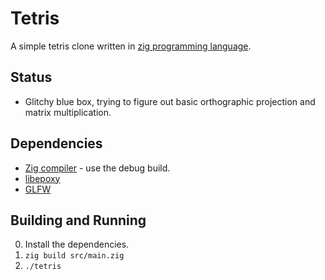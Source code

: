 # Tetris 

A simple tetris clone written in
[zig programming language](https://github.com/andrewrk/zig).

## Status

 * Glitchy blue box, trying to figure out basic orthographic projection and
   matrix multiplication.

## Dependencies

 * [Zig compiler](https://github.com/andrewrk/zig) - use the debug build.
 * [libepoxy](https://github.com/anholt/libepoxy)
 * [GLFW](http://www.glfw.org/)

## Building and Running

 0. Install the dependencies.
 0. `zig build src/main.zig`
 0. `./tetris`
